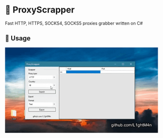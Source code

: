 # :satellite: ProxyScrapper
Fast HTTP, HTTPS, SOCKS4, SOCKS5 proxies grabber written on C#

## :test_tube: Usage
<p align="center">
  <img src="IMG/usage.gif">
</p>
